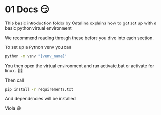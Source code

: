 # 01 Docs 😏

This basic introduction folder by Catalina explains how to get set up with a basic python virtual environment

We recommend reading through these before you dive into each section.

To set up a Python venv you call

```bat
python -m venv "{venv_name}"
```

You then open the virtual environment and run activate.bat or activate for linux. 🐱‍🏍

Then call

```bat
pip install -r requirements.txt
```

And dependencies will be installed

Viola 😃
